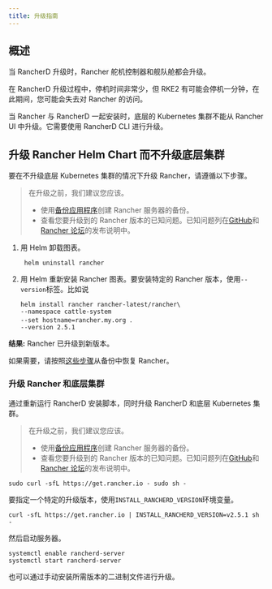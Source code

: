 ```yaml
---
title: 升级指南
---
```


## 概述

当 RancherD 升级时，Rancher 舵机控制器和舰队舱都会升级。

在 RancherD 升级过程中，停机时间非常少，但 RKE2 有可能会停机一分钟，在此期间，您可能会失去对 Rancher 的访问。

当 Rancher 与 RancherD 一起安装时，底层的 Kubernetes 集群不能从 Rancher UI 中升级。它需要使用 RancherD CLI 进行升级。

## 升级 Rancher Helm Chart 而不升级底层集群

要在不升级底层 Kubernetes 集群的情况下升级 Rancher，请遵循以下步骤。

> 在升级之前，我们建议您应该。
>
> - 使用[备份应用程序](/docs/rancher2/backups/2.5/back-up-rancher/_index)创建 Rancher 服务器的备份。
> - 查看您要升级到的 Rancher 版本的已知问题。已知问题列在[GitHub](https://github.com/rancher/rancher/releases)和[Rancher 论坛](https://forums.rancher.com/c/announcements/12)的发布说明中。

1. 用 Helm 卸载图表。

   ```
    helm uninstall rancher
   ```

2. 用 Helm 重新安装 Rancher 图表。要安装特定的 Rancher 版本，使用`--version`标签。比如说

   ```
   helm install rancher rancher-latest/rancher\
   --namespace cattle-system
   --set hostname=rancher.my.org ．
   --version 2.5.1
   ```

**结果:** Rancher 已升级到新版本。

如果需要，请按照[这些步骤](/docs/rancher2/backups/2.5/restoring-rancher/_index)从备份中恢复 Rancher。

### 升级 Rancher 和底层集群

通过重新运行 RancherD 安装脚本，同时升级 RancherD 和底层 Kubernetes 集群。

> 在升级之前，我们建议您应该。
>
> - 使用[备份应用程序](/docs/rancher2/backups/2.5/back-up-rancher/_index)创建 Rancher 服务器的备份。
> - 查看您要升级到的 Rancher 版本的已知问题。已知问题列在[GitHub](https://github.com/rancher/rancher/releases)和[Rancher 论坛](https://forums.rancher.com/c/announcements/12)的发布说明中。

```
sudo curl -sfL https://get.rancher.io - sudo sh -
```

要指定一个特定的升级版本，使用`INSTALL_RANCHERD_VERSION`环境变量。

```
curl -sfL https://get.rancher.io | INSTALL_RANCHERD_VERSION=v2.5.1 sh -
```

然后启动服务器。

```
systemctl enable rancherd-server
systemctl start rancherd-server
```

也可以通过手动安装所需版本的二进制文件进行升级。
